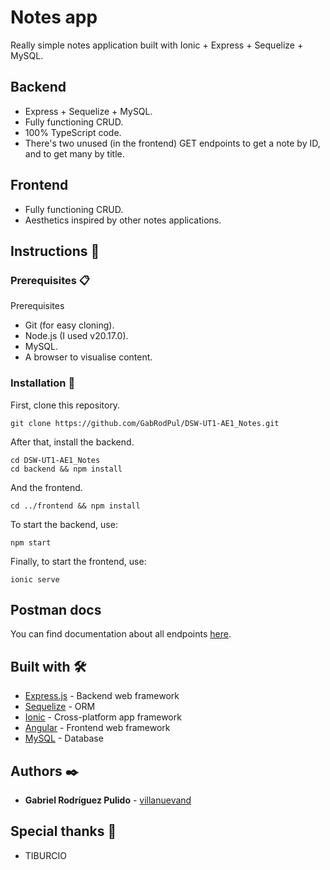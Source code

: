 # Notes app

Really simple notes application built with Ionic + Express + Sequelize + MySQL.

## Backend
- Express + Sequelize + MySQL.
- Fully functioning CRUD.
- 100% TypeScript code.
- There's two unused (in the frontend) GET endpoints to get a note by ID, and to get many by title. 

## Frontend
- Fully functioning CRUD.
- Aesthetics inspired by other notes applications.

## Instructions 🚀

### Prerequisites 📋

Prerequisites
- Git (for easy cloning).
- Node.js (I used v20.17.0).
- MySQL.
- A browser to visualise content.


### Installation 🔧

First, clone this repository.
```
git clone https://github.com/GabRodPul/DSW-UT1-AE1_Notes.git
```

After that, install the backend.
```
cd DSW-UT1-AE1_Notes
cd backend && npm install
```

And the frontend.
```
cd ../frontend && npm install
```

To start the backend, use:
```
npm start
```

Finally, to start the frontend, use:
```
ionic serve
```

## Postman docs
You can find documentation about all endpoints [here](https://documenter.getpostman.com/view/23623831/2sAXxMfDJQ).

## Built with 🛠️
* [Express.js](https://expressjs.com/es/) - Backend web framework
* [Sequelize](https://sequelize.org/) - ORM
* [Ionic](https://ionicframework.com/) - Cross-platform app framework
* [Angular](https://angular.dev/) - Frontend web framework
* [MySQL](https://www.mysql.com/) - Database

## Authors ✒️
* **Gabriel Rodríguez Pulido** - [villanuevand](https://github.com/GabRodPul)

## Special thanks 🎁

* TIBURCIO
